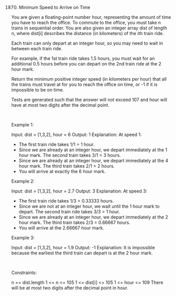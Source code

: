 1870. Minimum Speed to Arrive on Time

You are given a floating-point number hour, representing the amount of time you have to reach the office. To commute to the office, you must take n trains in sequential order. You are also given an integer array dist of length n, where dist[i] describes the distance (in kilometers) of the ith train ride.

Each train can only depart at an integer hour, so you may need to wait in between each train ride.

For example, if the 1st train ride takes 1.5 hours, you must wait for an additional 0.5 hours before you can depart on the 2nd train ride at the 2 hour mark.

Return the minimum positive integer speed (in kilometers per hour) that all the trains must travel at for you to reach the office on time, or -1 if it is impossible to be on time.

Tests are generated such that the answer will not exceed 107 and hour will have at most two digits after the decimal point.

 

Example 1:

Input: dist = [1,3,2], hour = 6
Output: 1
Explanation: At speed 1:
- The first train ride takes 1/1 = 1 hour.
- Since we are already at an integer hour, we depart immediately at the 1 hour mark. The second train takes 3/1 = 3 hours.
- Since we are already at an integer hour, we depart immediately at the 4 hour mark. The third train takes 2/1 = 2 hours.
- You will arrive at exactly the 6 hour mark.


Example 2:

Input: dist = [1,3,2], hour = 2.7
Output: 3
Explanation: At speed 3:
- The first train ride takes 1/3 = 0.33333 hours.
- Since we are not at an integer hour, we wait until the 1 hour mark to depart. The second train ride takes 3/3 = 1 hour.
- Since we are already at an integer hour, we depart immediately at the 2 hour mark. The third train takes 2/3 = 0.66667 hours.
- You will arrive at the 2.66667 hour mark.


Example 3:

Input: dist = [1,3,2], hour = 1.9
Output: -1
Explanation: It is impossible because the earliest the third train can depart is at the 2 hour mark.


 

Constraints:

n == dist.length
1 <= n <= 105
1 <= dist[i] <= 105
1 <= hour <= 109
There will be at most two digits after the decimal point in hour.